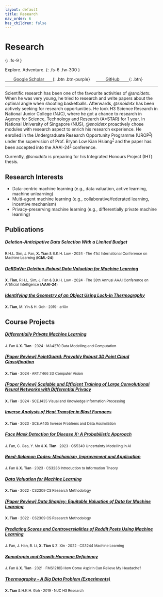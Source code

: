 ```yaml
---
layout: default
title: Research
nav_order: 6
has_children: false
---
```


# Research
{: .fs-9 }

Explore. Adventure.
{: .fs-6 .fw-300 }

[&nbsp;&nbsp;&nbsp;&nbsp;&nbsp;&nbsp;&nbsp;Google Scholar&nbsp;&nbsp;&nbsp;&nbsp;&nbsp;&nbsp;&nbsp;](https://scholar.google.com/citations?user=FdGSDcQAAAAJ&hl=en){: .btn .btn-purple} &nbsp; &nbsp; [&nbsp;&nbsp;&nbsp;&nbsp;&nbsp;&nbsp;&nbsp;&nbsp;GitHub&nbsp;&nbsp;&nbsp;&nbsp;&nbsp;&nbsp;&nbsp;&nbsp;](https://github.com/snoidetx){: .btn}

---

Scientific research has been one of the favourite activities of *@snoidetx*. When he was very young, he tried to research and write papers about the optimal angle when shooting basketballs. Afterwards, *@snoidetx* has been actively seeking for research opportunities. He took H3 Science Research in National Junior College (NJC), where he got a chance to research in Agency for Science, Technology and Research (A\*STAR) for 1 year. In National University of Singapore (NUS), *@snoidetx* proactively chose modules with research aspect to enrich his research experience. He enrolled in the Undergraduate Research Opportunity Programme (UROP<sup>[?](https://www.comp.nus.edu.sg/programmes/ug/project/urop/)</sup>) under the supervision of Prof. Bryan Low Kian Hsiang<sup>[?](https://www.comp.nus.edu.sg/cs/people/lowkh/)</sup> and the paper has been accepted into the AAAI-24<sup>[?](https://aaai.org/aaai-conference/)</sup> conference.

Currently, *@snoidetx* is preparing for his Integrated Honours Project (IHT) thesis.

## Research Interests

* Data-centric machine learning (e.g., data valuation, active learning, machine unlearning)
* Multi-agent machine learning (e.g., collaborative/federated learning, incentive mechanism)
* Privacy-preserving machine learning (e.g., differentially private machine learning)

## Publications

##### Deletion-Anticipative Data Selection With a Limited Budget
<sup>R.H.L. Sim, J. Fan, **X. Tian** & B.K.H. Low · 2024 · The 41st International Conference on Machine Learning (**ICML-24**)</sup>

##### [DeRDaVa: Deletion-Robust Data Valuation for Machine Learning](./derdava-deletion-robust) 
<sup>**X. Tian**, R.H.L. Sim, J. Fan & B.K.H. Low · 2024 · The 38th Annual AAAI Conference on Artificial Intelligence (**AAAI-24**)</sup>

##### [Identifying the Geometry of an Object Using Lock-In Thermography](./identifying-the-geometry) 
<sup>**X. Tian**, M. Yin & H. Goh · 2019 · arXiv</sup>

## Course Projects

##### [Differentially Private Machine Learning](./pdf/differentially-private-machine-learning.pdf)
<sup>J. Fan & **X. Tian** · 2024 · MA4270 Data Modelling and Computation</sup>

##### [[Paper Review] PointGuard: Provably Robust 3D Point Cloud Classification](./pdf/pointguard-provably-robust-3d-point-cloud-classification.pdf)
<sup>**X. Tian** · 2024 · ART.T466 3D Computer Vision</sup>

##### [[Paper Review] Scalable and Efficient Training of Large Convolutional Neural Networks with Differential Privacy](./pdf/scalable-and-efficient-training-of-large-convolutional-neural-networks-with-differential-privacy.pdf)
<sup>**X. Tian** · 2024 · SCE.I435 Visual and Knowledge Information Processing</sup>

##### [Inverse Analysis of Heat Transfer in Blast Furnaces](./pdf/inverse-analysis-of-heat-transfer-in-blast-furnaces.pdf)
<sup>**X. Tian** · 2023 · SCE.A405 Inverse Problems and Data Assimilation</sup>

##### [Face Mask Detection for Disease X: A Probabilistic Approach](./pdf/face-mask-detection-for-disease-x-a-probabilistic-approach.pdf)
<sup>J. Fan, G. Gao, Y. Mo & **X. Tian** · 2023 · CS5340 Uncertainty Modelling in AI</sup>

##### [Reed-Solomon Codes: Mechanism, Improvement and Application](./pdf/reed-solomon-codes-mechanism-improvement-and-application.pdf)
<sup>J. Fan & **X. Tian** · 2023 · CS3236 Introduction to Information Theory</sup>

##### [Data Valuation for Machine Learning](./pdf/data-valuation-for-machine-learning.pdf)
<sup>**X. Tian** · 2022 · CS2309 CS Research Methodology</sup>

##### [[Paper Review] Data Shapley: Equitable Valuation of Data for Machine Learning](./pdf/data-shapley-equitable-valuation-of-data-for-machine-learning.pdf)
<sup>**X. Tian** · 2022 · CS2309 CS Research Methodology</sup>

##### [Predicting Scores and Controversialities of Reddit Posts Using Machine Learning](./pdf/predicting-scores-and-controversialities-of-reddit-posts-using-machine-learning.pdf)
<sup>J. Fan, J. Han, B. Li, **X. Tian** & Z. Xin · 2022 · CS3244 Machine Learning</sup>

##### [Somatropin and Growth Hormone Deficiency](./pdf/somatropin-and-growth-hormone-deficiency.pdf)
<sup>J. Fan & **X. Tian** · 2021 · FMS1218B How Come Aspirin Can Relieve My Headache?</sup>

##### [Thermography - A Big Data Problem (Experiments)](./pdf/thermography-a-big-data-problem-experiments.pdf)
<sup>**X. Tian** & H.K.H. Goh · 2019 · NJC H3 Research</sup>
